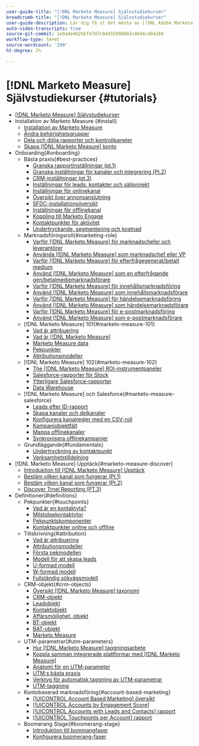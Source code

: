 ```yaml
---
user-guide-title: "[!DNL Marketo Measure] Självstudiekurser"
breadcrumb-title: "[!DNL Marketo Measure] Självstudiekurser"
user-guide-description: Lär dig få ut det mesta av [!DNL Adobe Marketo Measure] (tidigare [!DNL Bizible]), the industry's leading B2B marketing attribution application. Watch tutorials on installation, onboarding, [!DNL Marketo Measure] grunder och definitioner.
auto-video-transcripts: true
source-git-commit: 1e0a4e4b256f47d7c04455990083c4044cd04284
workflow-type: tm+mt
source-wordcount: '299'
ht-degree: 2%

---
```



# [!DNL Marketo Measure] Självstudiekurser {#tutorials}

+ [[!DNL Marketo Measure] Självstudiekurser](overview.md)
+ Installation av Marketo Measure {#install}
   + [Installation av Marketo Measure](/help/installing/install-production.md)
   + [Ändra behörighetsgrupper](/help/installing/modify-permission-sets-production.md)
   + [Dela och dölja rapporter och kontrollpaneler](/help/installing/sharing-reports-production.md)
   + [Skapa [!DNL Marketo Measure] konto](/help/installing/creating-marketo-measure-account-production.md)
+ Onboarding{#onboarding}
   + Bästa praxis{#best-practices}
      + [Granska rapportinställningar (pt.1)](/help/onboarding/fundamentals/review-reporting-setting-pt1.md)
      + [Granska inställningar för kanaler och integrering (Pt.2)](/help/onboarding/fundamentals/channel-integration-settings.md)
      + [CRM-inställningar (pt.3)](/help/onboarding/fundamentals/crm-settings.md)
      + [Inställningar för leads, kontakter och säljprojekt](/help/onboarding/fundamentals/leads-contacts-opps-settings.md)
      + [Inställningar för onlinekanal](/help/onboarding/fundamentals/online-channel-setup.md)
      + [Översikt över annonsanslutning](/help/onboarding/fundamentals/ads-connection-overview.md)
      + [SFDC-installationsöversikt](/help/onboarding/fundamentals/sfdc-installation-overview.md)
      + [Inställningar för offlinekanal](/help/onboarding/fundamentals/offline-channel-setup.md)
      + [Koppling till Marketo Engage](/help/onboarding/fundamentals/connection-with-marketo-engage.md)
      + [Kontaktpunkter för aktivitet](/help/onboarding/fundamentals/activity-touchpoints.md)
      + [Undertryckande, segmentering och kostnad](/help/onboarding/fundamentals/suppression-segmentation-cost.md)
   + Marknadsföringsroll{#marketing-role}
      + [Varför [!DNL Marketo Measure] för marknadschefer och leverantörer](/help/onboarding/marketing-role/cmo-and-vp-why.md)
      + [Använda [!DNL Marketo Measure] som marknadschef eller VP](/help/onboarding/marketing-role/cmo-and-vp-using.md)
      + [Varför [!DNL Marketo Measure] för efterfrågegenerat/betalt medium](/help/onboarding/marketing-role/demand-gen-why.md)
      + [Använd [!DNL Marketo Measure] som en efterfrågande gen/betalmediemarknadsförare](/help/onboarding/marketing-role/demand-gen-using.md)
      + [Varför [!DNL Marketo Measure] för innehållsmarknadsföring](/help/onboarding/marketing-role/content-marketing-why.md)
      + [Använd [!DNL Marketo Measure] som innehållsmarknadsförare](/help/onboarding/marketing-role/content-marketing-using.md)
      + [Varför [!DNL Marketo Measure] för händelsemarknadsföring](/help/onboarding/marketing-role/events-marketing-why.md)
      + [Använd [!DNL Marketo Measure] som händelsemarknadsförare](/help/onboarding/marketing-role/events-marketing-using.md)
      + [Varför [!DNL Marketo Measure] för e-postmarknadsföring](/help/onboarding/marketing-role/email-marketing-why.md)
      + [Använd [!DNL Marketo Measure] som e-postmarknadsförare](/help/onboarding/marketing-role/email-marketing-using.md)
   + [!DNL Marketo Measure] 101{#marketo-measure-101}
      + [Vad är attribuering](/help/onboarding/marketo-measure-101/what-is-attribution.md)
      + [Vad är [!DNL Marketo Measure]](/help/onboarding/marketo-measure-101/what-is-marketo-measure.md)
      + [Marketo Measure data](/help/onboarding/marketo-measure-101/marketo-measure-data.md)
      + [Pekpunkter](/help/onboarding/marketo-measure-101/touchpoints.md)
      + [Attributionsmodeller](/help/onboarding/marketo-measure-101/attribution-models.md)
   + [!DNL Marketo Measure] 102{#marketo-measure-102}
      + [The [!DNL Marketo Measure] ROI-instrumentpaneler](/help/onboarding/marketo-measure-102/roi-dashboards.md)
      + [Salesforce-rapporter för Stock](/help/onboarding/marketo-measure-102/stock-salesforce-reports.md)
      + [Ytterligare Salesforce-rapporter](/help/onboarding/marketo-measure-102/addtional-salesforce-reports.md)
      + [Data Warehouse](/help/onboarding/marketo-measure-102/data-warehouse.md)
   + [!DNL Marketo Measure] och Salesforce{#marketo-measure-salesforce}
      + [Leads efter ID-rapport](/help/onboarding/marketo-measure-salesforce/leads-by-id-report.md)
      + [Skapa kanaler och delkanaler](/help/onboarding/marketo-measure-salesforce/creating-channels-subchannels.md)
      + [Konfigurera kanalregler med en CSV-roll](/help/onboarding/marketo-measure-salesforce/channel-rules-csv.md)
      + [Kampanjobjektfält](/help/onboarding/marketo-measure-salesforce/campaign-object-fields.md)
      + [Mappa offlinekanaler](/help/onboarding/marketo-measure-salesforce/mapping-offline-channels.md)
      + [Synkronisera offlinekampanjer](/help/onboarding/marketo-measure-salesforce/syncing-offline-campaigns.md)
   + Grundläggande{#fundamentals}
      + [Undertryckning av kontaktpunkt](/help/onboarding/marketo-measure-salesforce/touchpoint-suppression.md)
      + [Verksamhetstilldelning](/help/onboarding/fundamentals/activities-attribution.md)
+ [!DNL Marketo Measure] Upptäck{#marketo-measure-discover}
   + [Introduktion till [!DNL Marketo Measure] Upptäck](/help/marketo-measure-discover/introduction-to-marketo-measure-discover.md)
   + [Bestäm vilken kanal som fungerar (Pt.1)](/help/marketo-measure-discover/top-of-funnel-reporting.md)
   + [Bestäm vilken kanal som fungerar (Pt.2)](/help/marketo-measure-discover/determine-which-channel-is-performing.md)
   + [Discover Trnel Reporting (PT.3)](/help/marketo-measure-discover/build-a-full-funnel-report-pt3.md)
+ Definitioner{#definitions}
   + Pekpunkter{#touchpoints}
      + [Vad är en kontaktyta?](/help/definitions/touchpoints/what-is-a-touchpoint.md)
      + [Milstolpekontaktytor](/help/definitions/touchpoints/milestone-touchpoints.md)
      + [Pekpunktskomponenter](/help/definitions/touchpoints/touchpoint-components.md)
      + [Kontaktpunkter online och offline](/help/definitions/touchpoints/online-offline-touchpoints.md)
   + Tillskrivning{#attribution}
      + [Vad är attribuering](/help/definitions/attribution/what-is-attribution.md)
      + [Attributionsmodeller](/help/definitions/attribution/attribution-models.md)
      + [Första pekmodellen](/help/definitions/attribution/first-touch-model.md)
      + [Modell för att skapa leads](/help/definitions/attribution/lead-creation-model.md)
      + [U-formad modell](/help/definitions/attribution/u-shaped-model.md)
      + [W-formad modell](/help/definitions/attribution/w-shaped-model.md)
      + [Fullständig sökvägsmodell](/help/definitions/attribution/full-path-model.md)
   + CRM-objekt{#crm-objects}
      + [Översikt [!DNL Marketo Measure] taxonomi](/help/definitions/crm-objects/taxonomy-overview.md)
      + [CRM-objekt](/help/definitions/crm-objects/crm-objects.md)
      + [Leadobjekt](/help/definitions/crm-objects/lead-object.md)
      + [Kontaktobjekt](/help/definitions/crm-objects/contact-object.md)
      + [Affärsmöjlighet, objekt](/help/definitions/crm-objects/opportunity-object.md)
      + [BT-objekt](/help/definitions/crm-objects/bt-object.md)
      + [BAT-objekt](/help/definitions/crm-objects/bat-object.md)
      + [Marketo Measure](/help/definitions/crm-objects/marketo-measure-person.md)
   + UTM-parametrar{#utm-parameters}
      + [Hur [!DNL Marketo Measure] taggningsarbete](/help/definitions/utm-parameters/how-marketo-measure-tagging-works.md)
      + [Koppla samman integrerade plattformar med [!DNL Marketo Measure]](/help/definitions/utm-parameters/connecting-integrated-platforms-with-marketo-measure.md)
      + [Anatomi för en UTM-parameter](/help/definitions/utm-parameters/anatomy-of-a-utm-parameter.md)
      + [UTM:s bästa praxis](/help/definitions/utm-parameters/utm-best-practices.md)
      + [Verktyg för automatisk taggning av UTM-parametrar](/help/definitions/utm-parameters/utm-parameter-auto-tagging-tools.md)
      + [UTM-taggning](/help/definitions/utm-parameters/utm-tagging.md)
   + Kontobaserad marknadsföring{#account-based-marketing}
      + [[!UICONTROL Account Based Marketing] översikt](/help/definitions/account-based-marketing/abm-overview.md)
      + [[!UICONTROL Accounts by Engagement Score]](/help/definitions/account-based-marketing/accounts-by-engagement-score.md)
      + [[!UICONTROL Accounts with Leads and Contacts] rapport](/help/definitions/account-based-marketing/accounts-with-leads-and-contacts.md)
      + [[!UICONTROL Touchpoints per Account] rapport](/help/definitions/account-based-marketing/touchpoints-per-account-report.md)
   + Boomerang Stage{#boomerang-stage}
      + [Introduktion till bommangfaser](/help/definitions/boomerang-stage/introduction-to-boomerang-stages.md)
      + [Konfigurera boomerang-faser](/help/definitions/boomerang-stage/setting-up-boomerang-stages.md)
